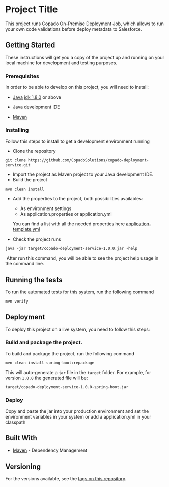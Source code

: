 # Project Title

This project runs Copado On-Premise Deployment Job, which allows to run your own code validations before deploy metadata to Salesforce.



## Getting Started

These instructions will get you a copy of the project up and running on your local machine for development and testing purposes. 

### Prerequisites

In order to be able to develop on this project, you will need to install:

* [Java jdk 1.8.0](https://www.oracle.com/technetwork/java/javase/downloads/jdk8-downloads-2133151.html) or above

* Java development IDE

* [Maven](https://maven.apache.org/download.cgi)


### Installing

Follow this steps to install to get a development environment running

* Clone the repository

```
git clone https://github.com/CopadoSolutions/copado-deployment-service.git
```



* Import the project as Maven project to your Java development IDE.
* Build the project

```
mvn clean install
```

* Add the properties to the project, both possibilities availables:

  * As environment settings 
  * As application.properties or application.yml

  You can find a list with all the needed properties here [application-template.yml](./src/main/resources/application-template.yml)

* Check the project runs

```
java -jar target/copado-deployment-service-1.0.0.jar -help
```

​	After run this command, you will be able to see the project help usage in the command line.



## Running the tests

To run the automated tests for this system, run the following command

```
mvn verify
```



## Deployment

To deploy this project on a live system, you need to follow this steps:

### Build and package the project. 

To build and package the project, run the following command

```
mvn clean install spring-boot:repackage
```

This will auto-generate a `jar` file in the `target` folder. For example, for version `1.0.0` the generated file will be:

```target/copado-deployment-service-1.0.0-spring-boot.jar ```



### Deploy

Copy and paste the jar into your production environment and set the environment variables in your system or add a application.yml in your classpath



## Built With

* [Maven](https://maven.apache.org/) - Dependency Management


## Versioning

For the versions available, see the [tags on this repository](https://github.com/CopadoSolutions/copado-deployment-service/tags). 


